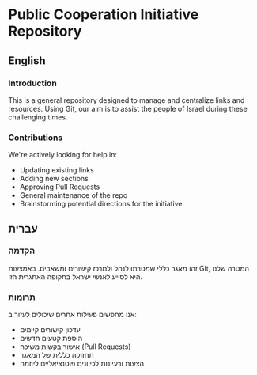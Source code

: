 # Public Cooperation Initiative Repository

## English

### Introduction

This is a general repository designed to manage and centralize links and resources. Using Git, our aim is to assist the people of Israel during these challenging times.

### Contributions

We're actively looking for help in:

- Updating existing links
- Adding new sections
- Approving Pull Requests
- General maintenance of the repo
- Brainstorming potential directions for the initiative

## עברית

### הקדמה

זהו מאגר כללי שמטרתו לנהל ולמרכז קישורים ומשאבים. באמצעות Git, המטרה שלנו היא לסייע לאנשי ישראל בתקופה האתגרית הזו.

### תרומות

אנו מחפשים פעילות אחרים שיכולים לעזור ב:

- עדכון קישורים קיימים
- הוספת קטעים חדשים
- אישור בקשות משיכה (Pull Requests)
- תחזוקה כללית של המאגר
- הצעות ורעיונות לכיוונים פוטנציאליים ליוזמה
